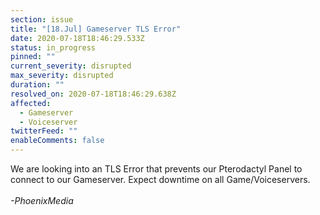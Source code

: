 ```yaml
---
section: issue
title: "[18.Jul] Gameserver TLS Error"
date: 2020-07-18T18:46:29.533Z
status: in_progress
pinned: ""
current_severity: disrupted
max_severity: disrupted
duration: ""
resolved_on: 2020-07-18T18:46:29.638Z
affected:
  - Gameserver
  - Voiceserver
twitterFeed: ""
enableComments: false
---
```

We are looking into an TLS Error that prevents our Pterodactyl Panel to connect to our Gameserver. Expect downtime on all Game/Voiceservers.\
\
*\-PhoenixMedia*